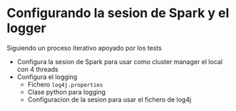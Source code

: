 # Configurando la sesion de Spark y el logger

Siguiendo un proceso iterativo apoyado por los tests 

- Configura la sesion de Spark para usar como cluster manager el local con 4 threads
- Configura el logging
  - Fichero `log4j.properties`
  - Clase python para logging
  - Configuracion de la sesion para usar el fichero de log4j
